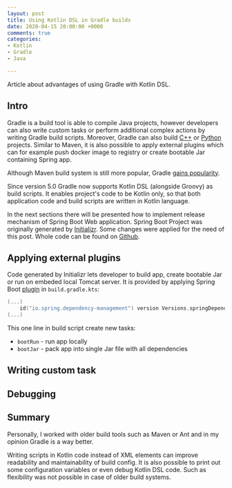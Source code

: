 ```yaml
---
layout: post
title: Using Kotlin DSL in Gradle builds
date: 2020-04-15 20:00:00 +0000
comments: true
categories:
- Kotlin
- Gradle
- Java

---
```

Article about advantages of using Gradle with Kotlin DSL.

## Intro

Gradle is a build tool is able to compile Java projects, however developers can also write custom tasks or perform additional complex actions by writing Gradle build scripts. Moreover, Gradle can also build [C++](https://guides.gradle.org/building-cpp-libraries/) or [Python](https://github.com/linkedin/pygradle) projects. Similar to Maven, it is also possible to apply external plugins which can for example push docker image to registry or create bootable Jar containing Spring app. 

Although Maven build system is still more popular, Gradle [gains popularity](https://www.jetbrains.com/lp/devecosystem-2019/java/). 

Since version 5.0 Gradle now supports Kotlin DSL (alongside Groovy) as build scripts. It enables project's code to be Kotlin only, so that both application code and build scripts are written in Kotlin language.

In the next sections there will be presented how to implement release mechanism of Spring Boot Web application. Spring Boot Project was originally generated by [Initializr](https://start.spring.io/). Some changes were applied for the need of this post. Whole code can be found on [Github]().

## Applying external plugins
Code generated by Initializr lets developer to build app, create bootable Jar or run on embeded local Tomcat server. It is provided by applying Spring Boot [plugin](https://docs.spring.io/spring-boot/docs/current/gradle-plugin/reference/html/) in `build.gradle.kts`:
```kotlin
(...)
	id("io.spring.dependency-management") version Versions.springDependencyManagementPlugin
(...)
```
This one line in build script create new tasks:
* `bootRun` - run app locally
* `bootJar` - pack app into single Jar file with all dependencies



## Writing custom task

## Debugging

## Summary

Personally, I worked with older build tools such as Maven or Ant and in my opinion Gradle is a way better.

Writing scripts in Kotlin code instead of XML elements can improve readability and maintainability of build config. It is also possible to print out some configuration variables or even debug Kotlin DSL code. Such as flexibility was not possible in case of older build systems.